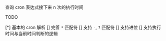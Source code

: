 查询 cron 表达式接下来 n 次的执行时间

TODO

[*] 基本的 cron 解析
[] 完善 `*` 匹配符
[] 支持 `-`, `?` 匹配符
[] 支持进位
[] 支持执行时间与当前时间判断的逻辑 